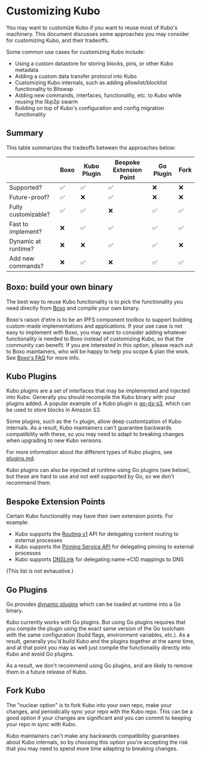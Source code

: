 # Customizing Kubo

You may want to customize Kubo if you want to reuse most of Kubo's machinery. This document discusses some approaches you may consider for customizing Kubo, and their tradeoffs.

Some common use cases for customizing Kubo include:

- Using a custom datastore for storing blocks, pins, or other Kubo metadata
- Adding a custom data transfer protocol into Kubo
- Customizing Kubo internals, such as adding allowlist/blocklist functionality to Bitswap
- Adding new commands, interfaces, functionality, etc. to Kubo while reusing the libp2p swarm
- Building on top of Kubo's configuration and config migration functionality

## Summary
This table summarizes the tradeoffs between the approaches below:

||  Boxo | Kubo Plugin | Bespoke Extension Point | Go Plugin | Fork |
| --- | --- | --- | --- | --- | --- |
| Supported? |✅|✅|✅|❌|❌|
| Future-proof? |✅|❌|✅|❌|❌|
| Fully customizable? |✅|✅|❌|✅|✅|
| Fast to implement? |❌|✅|✅|✅|✅|
| Dynamic at runtime?  |❌|❌|✅|✅|❌|
| Add new commands? |❌|✅|❌|✅|✅|

## Boxo: build your own binary
The best way to reuse Kubo functionality is to pick the functionality you need directly from [Boxo](https://github.com/ipfs/boxo) and compile your own binary.

Boxo's raison d'etre is to be an IPFS component toolbox to support building custom-made implementations and applications. If your use case is not easy to implement with Boxo, you may want to consider adding whatever functionality is needed to Boxo instead of customizing Kubo, so that the community can benefit. If you are interested in this option, please reach out to Boxo maintainers, who will be happy to help you scope & plan the work. See [Boxo's FAQ](https://github.com/ipfs/boxo#help) for more info.

## Kubo Plugins
Kubo plugins are a set of interfaces that may be implemented and injected into Kubo. Generally you should recompile the Kubo binary with your plugins added. A popular example of a Kubo plugin is [go-ds-s3](https://github.com/ipfs/go-ds-s3), which can be used to store blocks in Amazon S3.

Some plugins, such as the `fx` plugin, allow deep customization of Kubo internals. As a result, Kubo maintainers can't guarantee backwards compatibility with these, so you may need to adapt to breaking changes when upgrading to new Kubo versions.

For more information about the different types of Kubo plugins, see [plugins.md](./plugins.md).

Kubo plugins can also be injected at runtime using Go plugins (see below), but these are hard to use and not well supported by Go, so we don't recommend them.

## Bespoke Extension Points
Certain Kubo functionality may have their own extension points. For example:

* Kubo supports the [Routing v1](https://github.com/ipfs/specs/blob/main/routing/ROUTING_V1_HTTP.md) API for delegating content routing to external processes
* Kubo supports the [Pinning Service API](https://github.com/ipfs/pinning-services-api-spec) for delegating pinning to external processes
* Kubo supports [DNSLink](https://dnslink.dev/) for delegating name->CID mappings to DNS

(This list is not exhaustive.)

## Go Plugins
Go provides [dynamic plugins](https://pkg.go.dev/plugin) which can be loaded at runtime into a Go binary.

Kubo currently works with Go plugins. But using Go plugins requires that you compile the plugin using the exact same version of the Go toolchain with the same configuration (build flags, environment variables, etc.). As a result, generally you'd build Kubo and the plugins together at the same time, and at that point you may as well just compile the functionality directly into Kubo and avoid Go plugins.

As a result, we don't recommend using Go plugins, and are likely to remove them in a future release of Kubo.

## Fork Kubo
The "nuclear option" is to fork Kubo into your own repo, make your changes, and periodically sync your repo with the Kubo repo. This can be a good option if your changes are significant and you can commit to keeping your repo in sync with Kubo.

Kubo maintainers can't make any backwards compatibility guarantees about Kubo internals, so by choosing this option you're accepting the risk that you may need to spend more time adapting to breaking changes.
